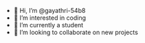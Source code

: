 - 👋 Hi, I’m @gayathri-54b8
- 👀 I’m interested in coding
- 🌱 I’m currently a student
- 💞️ I’m looking to collaborate on new projects

<!---
gayathri-54b8/gayathri-54b8 is a ✨ special ✨ repository because its `README.md` (this file) appears on your GitHub profile.
You can click the Preview link to take a look at your changes.
--->
